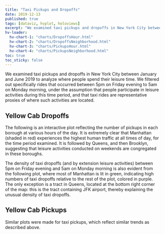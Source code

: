 ```yaml
---
title: "Taxi Pickups and Dropoffs"
date: 2019-12-13
published: true
tags: [dataviz, hvplot, holoviews]
excerpt: "We examined taxi pickups and dropoffs in New York City between January and June 2019, focusing specifically on rides between 5pm on Friday evening to 5am on Monday morning, to analyze where leisure activities are concentrated in the City."
hv-loader:
  hv-chart-1: "charts/DropoffsHour.html"
  hv-chart-2: "charts/DropoffsNeighborhood.html"
  hv-chart-3: "charts/PickupsHour.html"
  hv-chart-4: "charts/PickupsNeighborhood.html"
toc: true
toc_sticky: false
---
```


We examined taxi pickups and dropoffs in New York City between January and June 2019 to analyze where people spend their leisure time. We filtered out specifically rides that occurred between 5pm on Friday evening to 5am on Monday morning, under the assumption that people participate in leisure activities during this time period, and that taxi rides are representative proxies of where such activities are located.  

## Yellow Cab Dropoffs

The following is an interactive plot reflecting the number of pickups in each borough at various hours of the day. It is extremely clear that Manhattan (shaded in red) experiences the highest human traffic at all times of day, for the time period examined. It is followed by Queens, and then Brooklyn, suggesting that leisure activities conducted on weekends are congregated in these boroughs. 

<div id="hv-chart-1"></div>


The density of taxi dropoffs (and by extension leisure activities) between 5pm on Friday evening and 5am on Monday morning is also evident from the following plot, where most of Manhattan is lit in green, indicating high numbers of taxi dropoffs relative to the rest of the plot, colored in purple. The only exception is a tract in Queens, located at the bottom right corner of the map: this is the tract containing JFK airport, thereby explaining the unusual density of taxi dropoffs. 

<div id="hv-chart-2"></div>

## Yellow Cab Pickups

Similar plots were made for taxi pickups, which reflect similar trends as described above. 

<div id="hv-chart-3"></div>

<div id="hv-chart-4"></div>
